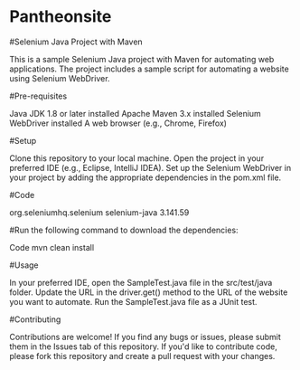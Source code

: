 # Pantheonsite
#Selenium Java Project with Maven

This is a sample Selenium Java project with Maven for automating web applications. The project includes a sample script for automating a website using Selenium WebDriver.

#Pre-requisites

Java JDK 1.8 or later installed
Apache Maven 3.x installed
Selenium WebDriver installed
A web browser (e.g., Chrome, Firefox)

#Setup

Clone this repository to your local machine.
Open the project in your preferred IDE (e.g., Eclipse, IntelliJ IDEA).
Set up the Selenium WebDriver in your project by adding the appropriate dependencies in the pom.xml file.

#Code

<dependencies>
    <dependency>
        <groupId>org.seleniumhq.selenium</groupId>
        <artifactId>selenium-java</artifactId>
        <version>3.141.59</version>
    </dependency>
</dependencies>

#Run the following command to download the dependencies:

Code
mvn clean install

#Usage

In your preferred IDE, open the SampleTest.java file in the src/test/java folder.
Update the URL in the driver.get() method to the URL of the website you want to automate.
Run the SampleTest.java file as a JUnit test.

#Contributing

Contributions are welcome! If you find any bugs or issues, please submit them in the Issues tab of this repository. If you'd like to contribute code, please fork this repository and create a pull request with your changes.





